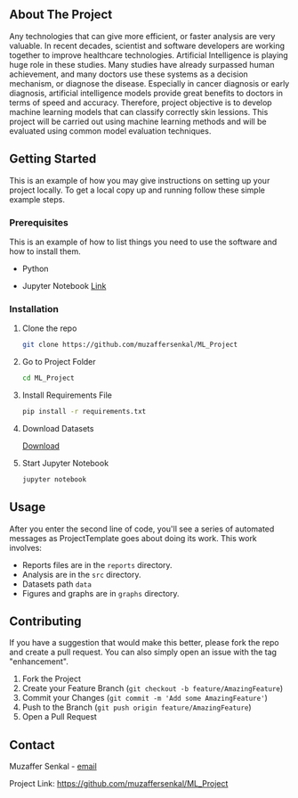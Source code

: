 ## About The Project

Any technologies that can give more efficient, or faster analysis are very valuable. In recent decades, scientist and software developers are working together to improve healthcare technologies. Artificial Intelligence is playing huge role in these studies. Many studies have already surpassed human achievement, and many doctors use these systems as a decision mechanism, or diagnose the disease. Especially in cancer diagnosis or early diagnosis, artificial intelligence models provide great benefits to doctors in terms of speed and accuracy. Therefore, project objective is to develop machine learning models that can classify correctly skin lessions. This project will be carried out using machine learning methods and will be evaluated using common model evaluation techniques.



## Getting Started

This is an example of how you may give instructions on setting up your project locally. To get a local copy up and running follow these simple example steps.


### Prerequisites

This is an example of how to list things you need to use the software and how to install them.

-   Python

-   Jupyter Notebook [Link](https://jupyter.org)


### Installation

1.  Clone the repo

    ``` sh
    git clone https://github.com/muzaffersenkal/ML_Project
    ```
    
2.  Go to Project Folder

    ``` sh
    cd ML_Project
    ```

3.  Install Requirements File

    ``` sh
    pip install -r requirements.txt
    ```
    
4.  Download Datasets 
    
    [Download](https://www.kaggle.com/kmader/skin-cancer-mnist-ham10000)
    
 
5.  Start Jupyter Notebook

    ``` sh
    jupyter notebook
    ```





## Usage

After you enter the second line of code, you'll see a series of automated messages as ProjectTemplate goes about doing its work. This work involves:

 
-   Reports files are in the `reports` directory.
-   Analysis are in the `src` directory.
-   Datasets path  `data`
-   Figures and graphs are in `graphs` directory.


## Contributing

If you have a suggestion that would make this better, please fork the repo and create a pull request. You can also simply open an issue with the tag "enhancement".

1.  Fork the Project
2.  Create your Feature Branch (`git checkout -b feature/AmazingFeature`)
3.  Commit your Changes (`git commit -m 'Add some AmazingFeature'`)
4.  Push to the Branch (`git push origin feature/AmazingFeature`)
5.  Open a Pull Request

## Contact

Muzaffer Senkal - [email](mailto:mzffersenkal@gmail.com)

Project Link: <https://github.com/muzaffersenkal/ML_Project>
